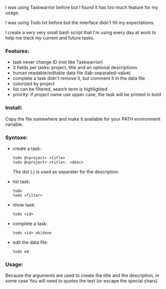 I was using Taskwarrior before but I found it has too much feature for my usage.

I was using Todo.txt before but the interface didn't fill my expectations.

I create a very very small bash script that I'm using every day at work to help me track my current and future tasks.

### Features:
- task never change ID (not like Taskwarrior)
- 3 fields per tasks: project, title and an optional descriptiono
- human readable/editable data file (tab-separated-value)
- complete a task didn't remove it, but comment it in the data file
- colorized by project
- list can be filtered, search term is highlighted
- priority: if project name use upper case, the task will be printed in bold

### Install:

Copy the file somewhere and make it available for your PATH environment variable.

### Syntaxe:

* create a task:

  ```
  todo @<project> <title>
  todo @<project> <title>. <desc>
  ```
  
  The dot (.) is used as separater for the description

* list task:

  ```
  todo
  todo <filter>
  ```

* show task:

  ```
  todo <id>
  ```

* complete a task:

  ```
  todo <id> ok|done
  ```

* edit the data file:

  ```
  todo ed
  ```
### Usage:

Because the arguments are used to create the title and the description, in some case You will need to quotes the text (or escape the special chars).
